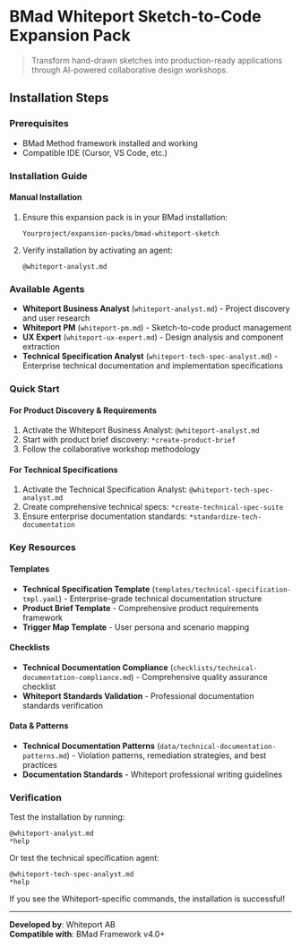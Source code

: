 # BMad Whiteport Sketch-to-Code Expansion Pack

> Transform hand-drawn sketches into production-ready applications through AI-powered collaborative design workshops.

## Installation Steps

### Prerequisites
- BMad Method framework installed and working
- Compatible IDE (Cursor, VS Code, etc.)

### Installation Guide

#### Manual Installation
1. Ensure this expansion pack is in your BMad installation:
   ```
   Yourproject/expansion-packs/bmad-whiteport-sketch
   ```

2. Verify installation by activating an agent:
   ```
   @whiteport-analyst.md
   ```

### Available Agents
- **Whiteport Business Analyst** (`whiteport-analyst.md`) - Project discovery and user research
- **Whiteport PM** (`whiteport-pm.md`) - Sketch-to-code product management  
- **UX Expert** (`whiteport-ux-expert.md`) - Design analysis and component extraction
- **Technical Specification Analyst** (`whiteport-tech-spec-analyst.md`) - Enterprise technical documentation and implementation specifications

### Quick Start

#### For Product Discovery & Requirements
1. Activate the Whiteport Business Analyst: `@whiteport-analyst.md`
2. Start with product brief discovery: `*create-product-brief`
3. Follow the collaborative workshop methodology

#### For Technical Specifications
1. Activate the Technical Specification Analyst: `@whiteport-tech-spec-analyst.md`
2. Create comprehensive technical specs: `*create-technical-spec-suite`
3. Ensure enterprise documentation standards: `*standardize-tech-documentation`

### Key Resources

#### Templates
- **Technical Specification Template** (`templates/technical-specification-tmpl.yaml`) - Enterprise-grade technical documentation structure
- **Product Brief Template** - Comprehensive product requirements framework
- **Trigger Map Template** - User persona and scenario mapping

#### Checklists  
- **Technical Documentation Compliance** (`checklists/technical-documentation-compliance.md`) - Comprehensive quality assurance checklist
- **Whiteport Standards Validation** - Professional documentation standards verification

#### Data & Patterns
- **Technical Documentation Patterns** (`data/technical-documentation-patterns.md`) - Violation patterns, remediation strategies, and best practices
- **Documentation Standards** - Whiteport professional writing guidelines

### Verification
Test the installation by running:
```
@whiteport-analyst.md
*help
```

Or test the technical specification agent:
```
@whiteport-tech-spec-analyst.md
*help
```

If you see the Whiteport-specific commands, the installation is successful!

---
**Developed by**: Whiteport AB  
**Compatible with**: BMad Framework v4.0+